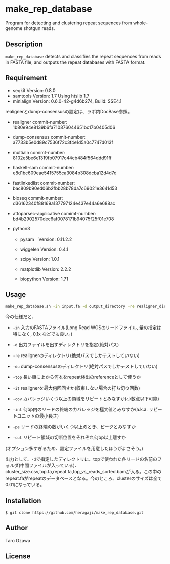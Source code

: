 # make_rep_database

Program for detecting and clustering repeat sequences from whole-genome shotgun reads.

## Description

`make_rep_database` detects and classifies the repeat sequences from reads in FASTA file, and outputs the repeat databases with FASTA format.

## Requirement

- seqkit Version: 0.8.0
- samtools Version: 1.7 Using htslib 1.7
- minialign Version: 0.6.0-42-g4d6b274, Build: SSE4.1

realignerとdump-consensusの設定は、ラボ内DocBase参照。

- realigner commit-number: 1b80e94e8139b6fa710876044651bc17b0405d06

- dump-consensus commit-number: a7733b5e0d89c7536f72c3f4e1d5a0c7747d013f

- multialn  comimt-number: 8102e5be6e1319fb07917c44cb484f564ddd91ff

- haskell-sam   commit-number: e8d1bc609eae5415755ca3084b308dcba12d4d7d

- fastlinkedlist    commit-number: bac809b90ed06b2fbb28b78da7c69021e3641d53

- bioseq    commit-number: d36162340f88169a137797124e437e44a6e688ac

- attoparsec-applicative    comimt-number: bd4b2902570dec6af0078171b94075f25f01e708

- python3

    - pysam　Version: 0.11.2.2

    - wiggelen Version: 0.4.1

    - scipy Version: 1.0.1

    - matplotlib Version: 2.2.2

    - biopython Version: 1.71


## Usage

```sh
make_rep_database.sh -in input.fa -d output_directory -re realigner_directory -du dump-consensus_directory -top the_number_of_top_reads_to_use -it the_maximum_number_of_iterations_of_realigner -cov threshold_of_depth -int threshold_of_peak_interval -pe threshold_of_peak_coverage -cut threshold_of_cut_interval
```

今の仕様だと、

- `-in` 入力のFASTAファイル(Long Read WGSのリードファイル, 量の指定は特になく, 0.1x などでも良い。)

- `-d` 出力ファイルを出すディレクトリを指定(絶対パス)

- `-re` realignerのディレクトリ(絶対パスでしかテストしていない)

- `-du` dump-consensusのディレクトリ(絶対パスでしかテストしていない)

- `-top` 長い順に上から何本をrepeat検出のreferenceとして使うか

- `-it` realignerを最大何回回すか(収束しない場合の打ち切り回数)

- `-cov` カバレッジいくつ以上の領域をリピートとみなすか(小数点以下可能)

- `-int` 何bp内のリードの終端のカバレッジを極大値とみなすか(a.k.a. リピートユニットの最小長さ)

- `-pe` リードの終端の数がいくつ以上のとき、ピークとみなすか

- `-cut` リピート領域の切断位置をそれぞれ何bp以上離すか

(オプション多すぎるため、設定ファイルを用意したほうがよさそう。)

出力として、`-d`で指定したディレクトリに、topで使われた各リードの名前のフォルダ(中間ファイルが入っている)、cluster_size.csv,top.fa,repeat.fa,top_vs_reads_sorted.bamが入る。この中のrepeat.faがrepeatのデータベースとなる。今のところ、clusterのサイズは全て0.01になっている。

## Installation

    $ git clone https://github.com/heragaji/make_rep_database.git

## Author

Taro Ozawa

## License
